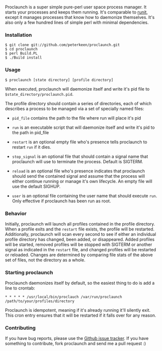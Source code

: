 Proclaunch is a super simple pure-perl user space process manager. It starts your processes and keeps them running. It's comparable to [runit][], except it manages processes that know how to daemonize themselves. It's also only a few hundred lines of simple perl with minimal dependencies. 

### Installation

    $ git clone git://github.com/peterkeen/proclaunch.git
    $ cd proclaunch
    $ perl Build.PL
    $ ./Build install

### Usage

    $ proclaunch [state directory] [profile directory]

When executed, proclaunch will daemonize itself and write it's pid file to `$state_directory/proclaunch.pid`.

The profile directory should contain a series of directories, each of which describes a process to be managed via a set of specially named files:    

* `pid_file`
    contains the path to the file where run will place it's pid

* `run`
    is an executable script that will daemonize itself and write it's pid to the path in pid_file

* `restart`
    is an optional empty file who's presence tells proclaunch to restart `run` if it dies.

* `stop_signal`
    is an optional file that should contain a signal name that proclaunch will use to terminate the process. Default is SIGTERM.

* `reload`
    is an optional file who's presence indicates that proclaunch should send the contained signal and assume that the process will either continue running or manage it's own lifecycle. An empty file will use the default SIGHUP.
    
* `user`
    is an optional file containing the user name that should execute `run`. Only effective if proclaunch has been run as root.
    
### Behavior

Initially, proclaunch will launch all profiles contained in the profile directory. When a profile exits and the `restart` file exists, the profile will be restarted. Additionally, proclaunch will scan every second to see if either an individual profile directory has changed, been added, or disappeared. Added profiles will be started, removed profiles will be stopped with SIGTERM or another signal as indicated in the `restart` file, and changed profiles will be restarted or reloaded. Changes are determined by comparing file stats of the above set of files, not the directory as a whole.

### Starting proclaunch

Proclaunch daemonizes itself by default, so the easiest thing to do is add a line to crontab:

    * * * * * /usr/local/bin/proclauch /var/run/proclaunch /path/to/your/profiles/directory

Proclaunch is idempotent, meaning if it's already running it'll silently exit. This cron entry ensures that it will be restarted if it falls over for any reason.

### Contributing 

If you have bug reports, please use the [Github issue tracker][issues]. If you have something to contribute, fork proclaunch and send me a pull request :)

[runit]:           http://smarden.org/runit/
[issues]:          http://github.com/peterkeen/proclaunch/issues

